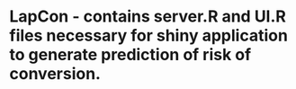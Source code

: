 # LapCon - contains server.R and UI.R files necessary for shiny application to generate prediction of risk of conversion.

